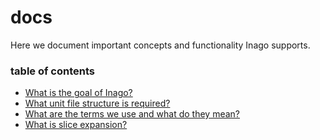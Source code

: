 # docs
Here we document important concepts and functionality Inago supports.

### table of contents

- [What is the goal of Inago?](goal.md)
- [What unit file structure is required?](structure.md)
- [What are the terms we use and what do they mean?](terms.md)
- [What is slice expansion?](slice-expansion.md)
